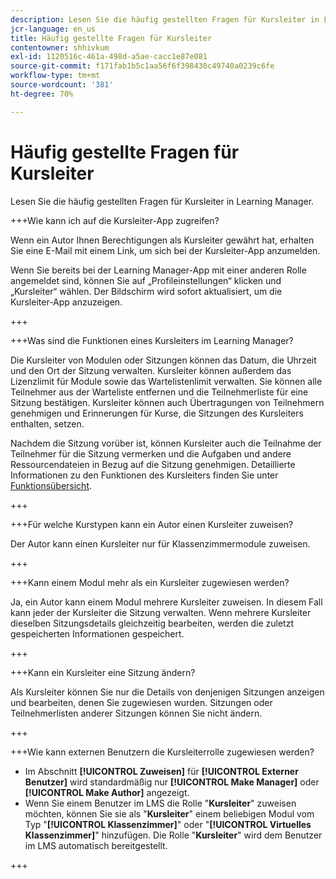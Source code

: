 ```yaml
---
description: Lesen Sie die häufig gestellten Fragen für Kursleiter in Learning Manager.
jcr-language: en_us
title: Häufig gestellte Fragen für Kursleiter
contentowner: shhivkum
exl-id: 1120516c-461a-498d-a5ae-cacc1e87e081
source-git-commit: f171fab1b5c1aa56f6f398430c49740a0239c6fe
workflow-type: tm+mt
source-wordcount: '381'
ht-degree: 70%

---
```


# Häufig gestellte Fragen für Kursleiter

Lesen Sie die häufig gestellten Fragen für Kursleiter in Learning Manager.

+++Wie kann ich auf die Kursleiter-App zugreifen?

Wenn ein Autor Ihnen Berechtigungen als Kursleiter gewährt hat, erhalten Sie eine E-Mail mit einem Link, um sich bei der Kursleiter-App anzumelden.

Wenn Sie bereits bei der Learning Manager-App mit einer anderen Rolle angemeldet sind, können Sie auf „Profileinstellungen“ klicken und „Kursleiter“ wählen. Der Bildschirm wird sofort aktualisiert, um die Kursleiter-App anzuzeigen.

+++

+++Was sind die Funktionen eines Kursleiters im Learning Manager?

Die Kursleiter von Modulen oder Sitzungen können das Datum, die Uhrzeit und den Ort der Sitzung verwalten. Kursleiter können außerdem das Lizenzlimit für Module sowie das Wartelistenlimit verwalten. Sie können alle Teilnehmer aus der Warteliste entfernen und die Teilnehmerliste für eine Sitzung bestätigen. Kursleiter können auch Übertragungen von Teilnehmern genehmigen und Erinnerungen für Kurse, die Sitzungen des Kursleiters enthalten, setzen.

Nachdem die Sitzung vorüber ist, können Kursleiter auch die Teilnahme der Teilnehmer für die Sitzung vermerken und die Aufgaben und andere Ressourcendateien in Bezug auf die Sitzung genehmigen. Detaillierte Informationen zu den Funktionen des Kursleiters finden Sie unter[&#x200B; Funktionsübersicht](feature-summary/modules.md).

+++

+++Für welche Kurstypen kann ein Autor einen Kursleiter zuweisen?

Der Autor kann einen Kursleiter nur für Klassenzimmermodule zuweisen.

+++

+++Kann einem Modul mehr als ein Kursleiter zugewiesen werden?

Ja, ein Autor kann einem Modul mehrere Kursleiter zuweisen. In diesem Fall kann jeder der Kursleiter die Sitzung verwalten. Wenn mehrere Kursleiter dieselben Sitzungsdetails gleichzeitig bearbeiten, werden die zuletzt gespeicherten Informationen gespeichert.

+++

+++Kann ein Kursleiter eine Sitzung ändern?

Als Kursleiter können Sie nur die Details von denjenigen Sitzungen anzeigen und bearbeiten, denen Sie zugewiesen wurden. Sitzungen oder Teilnehmerlisten anderer Sitzungen können Sie nicht ändern.

+++

+++Wie kann externen Benutzern die Kursleiterrolle zugewiesen werden?

* Im Abschnitt **[!UICONTROL Zuweisen]** für **[!UICONTROL Externer Benutzer]** wird standardmäßig nur **[!UICONTROL Make Manager]** oder **[!UICONTROL Make Author]** angezeigt.
* Wenn Sie einem Benutzer im LMS die Rolle &quot;**Kursleiter**&quot; zuweisen möchten, können Sie sie als &quot;**Kursleiter**&quot; einem beliebigen Modul vom Typ &quot;**[!UICONTROL Klassenzimmer]**&quot; oder &quot;**[!UICONTROL Virtuelles Klassenzimmer]**&quot; hinzufügen. Die Rolle &quot;**Kursleiter**&quot; wird dem Benutzer im LMS automatisch bereitgestellt.

+++
